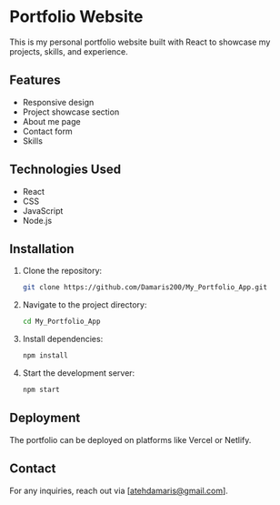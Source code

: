 # Portfolio Website

This is my personal portfolio website built with React to showcase my projects, skills, and experience.

## Features
- Responsive design
- Project showcase section
- About me page
- Contact form
- Skills

## Technologies Used
- React
- CSS
- JavaScript
- Node.js

## Installation
1. Clone the repository:
   ```sh
   git clone https://github.com/Damaris200/My_Portfolio_App.git
   ```
2. Navigate to the project directory:
   ```sh
   cd My_Portfolio_App
   ```
3. Install dependencies:
   ```sh
   npm install
   ```
4. Start the development server:
   ```sh
   npm start
   ```

## Deployment
The portfolio can be deployed on platforms like Vercel or Netlify.


## Contact
For any inquiries, reach out via [atehdamaris@gmail.com].
